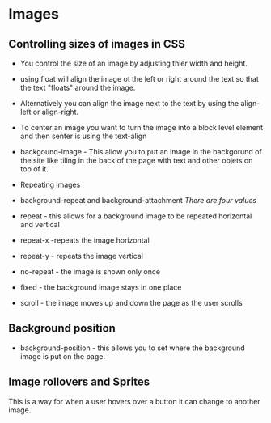 # Images

## Controlling sizes of images in CSS

- You control the size of an image by adjusting thier width and height.

- using float will align the image ot the left or right around the text so that the text "floats" around the image.

- Alternatively you can align the image next to the text by using the align-left or align-right.

- To center an image you want to turn the image into a block level element and then senter is using the text-align

- backgound-image - This allow you to put an image in the backgorund of the site like tiling in the back of the page with text and other objets on top of it.  

- Repeating images

- background-repeat and background-attachment
 *There are four values*

- repeat - this allows for a background image to be repeated horizontal and vertical

- repeat-x -repeats the image horizontal

- repeat-y - repeats the image vertical

- no-repeat - the image is shown only once

- fixed - the background image stays in one place 

- scroll - the image moves up and down the page as the user scrolls

## Background position

- background-position - this allows you to set where the background image is put on the page. 

## Image rollovers and Sprites

This is a way for when a user hovers over a  button it can change to another image.


